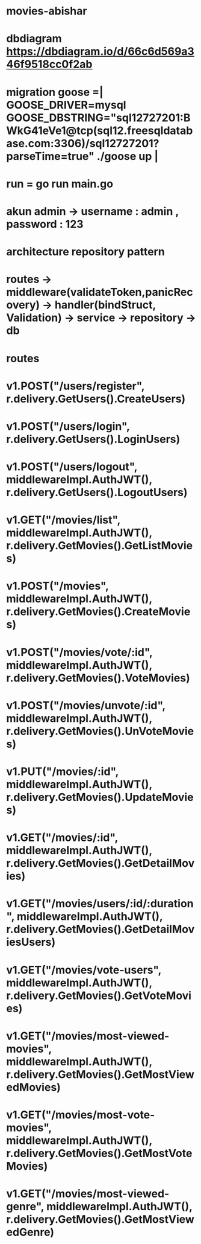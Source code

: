 # movies-abishar

# dbdiagram https://dbdiagram.io/d/66c6d569a346f9518cc0f2ab

# migration goose =| GOOSE_DRIVER=mysql GOOSE_DBSTRING="sql12727201:BWkG41eVe1@tcp(sql12.freesqldatabase.com:3306)/sql12727201?parseTime=true" ./goose up |

# run = go run main.go
# akun admin -> username : admin , password : 123
# architecture repository pattern
# routes -> middleware(validateToken,panicRecovery) -> handler(bindStruct, Validation) -> service -> repository -> db
# routes
# v1.POST("/users/register", r.delivery.GetUsers().CreateUsers)
# v1.POST("/users/login", r.delivery.GetUsers().LoginUsers)
# v1.POST("/users/logout", middlewareImpl.AuthJWT(), r.delivery.GetUsers().LogoutUsers)

# v1.GET("/movies/list", middlewareImpl.AuthJWT(), r.delivery.GetMovies().GetListMovies)
# v1.POST("/movies", middlewareImpl.AuthJWT(), r.delivery.GetMovies().CreateMovies)
#	v1.POST("/movies/vote/:id", middlewareImpl.AuthJWT(), r.delivery.GetMovies().VoteMovies)
#	v1.POST("/movies/unvote/:id", middlewareImpl.AuthJWT(), r.delivery.GetMovies().UnVoteMovies)

#	v1.PUT("/movies/:id", middlewareImpl.AuthJWT(), r.delivery.GetMovies().UpdateMovies)
#	v1.GET("/movies/:id", middlewareImpl.AuthJWT(), r.delivery.GetMovies().GetDetailMovies)
#	v1.GET("/movies/users/:id/:duration", middlewareImpl.AuthJWT(), r.delivery.GetMovies().GetDetailMoviesUsers)

#	v1.GET("/movies/vote-users", middlewareImpl.AuthJWT(), r.delivery.GetMovies().GetVoteMovies)

#	v1.GET("/movies/most-viewed-movies", middlewareImpl.AuthJWT(), r.delivery.GetMovies().GetMostViewedMovies)
#	v1.GET("/movies/most-vote-movies", middlewareImpl.AuthJWT(), r.delivery.GetMovies().GetMostVoteMovies)
#	v1.GET("/movies/most-viewed-genre", middlewareImpl.AuthJWT(), r.delivery.GetMovies().GetMostViewedGenre)
